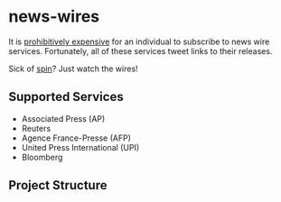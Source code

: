 # news-wires

It is [prohibitively expensive](https://www.quora.com/How-much-would-it-cost-to-have-access-and-authorization-to-use-Reuters-or-Associated-Press-news-wires-for-publication-online) for an individual
to subscribe to news wire services. Fortunately, all of these services tweet links
to their releases.

Sick of [spin](http://www.imdb.com/title/tt0114512/)? Just watch the wires!

## Supported Services

* Associated Press (AP)
* Reuters
* Agence France-Presse (AFP)
* United Press International (UPI)
* Bloomberg

## Project Structure
